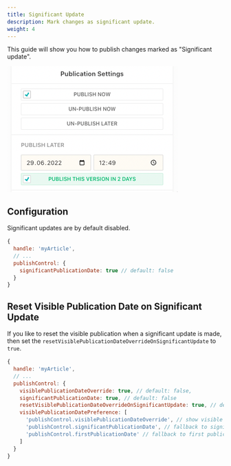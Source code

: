 ```yaml
---
title: Significant Update
description: Mark changes as significant update.
weight: 4
---
```


This guide will show you how to publish changes marked as "Significant update".

![significant-update](./significant-update.png)

## Configuration

Significant updates are by default disabled.

```js
{
  handle: 'myArticle',
  // ...
  publishControl: {
    significantPublicationDate: true // default: false
  }
}
```

## Reset Visible Publication Date on Significant Update

If you like to reset the visible publication when a significant update is made, then set the `resetVisiblePublicationDateOverrideOnSignificantUpdate` to `true`.

```js
{
  handle: 'myArticle',
  // ...
  publishControl: {
    visiblePublicationDateOverride: true, // default: false,
    significantPublicationDate: true, // default: false
    resetVisiblePublicationDateOverrideOnSignificantUpdate: true, // default: false
    visiblePublicationDatePreference: [
      'publishControl.visiblePublicationDateOverride', // show visible publication override date (the date that is set when editing the date manually) if defined
      'publishControl.significantPublicationDate', // fallback to significant publication date if defined
      'publishControl.firstPublicationDate' // fallback to first publication date
    ]
  }
}
```
